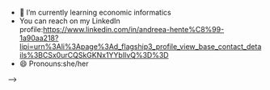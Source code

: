 
- 🌱 I’m currently learning economic informatics
- You can reach on my LinkedIn profile:https://www.linkedin.com/in/andreea-hente%C8%99-1a90aa218?lipi=urn%3Ali%3Apage%3Ad_flagship3_profile_view_base_contact_details%3BCSx0urCQSkGKNx1YYbIlvQ%3D%3D
- 😄 Pronouns:she/her

-->
